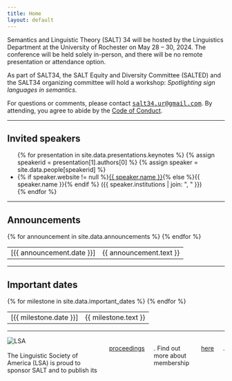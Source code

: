 ```yaml
---
title: Home
layout: default
---
```


Semantics and Linguistic Theory (SALT) 34 will be hosted by the Linguistics Department at the University of Rochester on May 28 &ndash; 30, 2024. The conference will be held solely in-person, and there will be no remote presentation or attendance option.

As part of SALT34, the SALT Equity and Diversity Committee (SALTED) and the SALT34 organizing committee will hold a workshop: *Spotlighting sign languages in semantics*.

For questions or comments, please contact <span style="font-family: monospace">[salt34.ur@gmail.com](mailto:salt34.ur@gmail.com)</span>. By attending, you agree to abide by the [Code of Conduct](code-of-conduct/).

<hr/>

## Invited speakers

<ul id="speakers">
  {% for presentation in site.data.presentations.keynotes %}
  {% assign speakerid = presentation[1].authors[0] %}
  {% assign speaker = site.data.people[speakerid] %}
  <li>
    {% if speaker.website != null %}<a href="{{ speaker.website }}">{{ speaker.name }}</a>{% else %}{{ speaker.name }}{% endif %} ({{ speaker.institutions | join: ", " }})
  </li>
  {% endfor %}
</ul>

<hr/>

## Announcements

<table class="announce">
  <tbody>
    {% for announcement in site.data.announcements %}
    <tr>
      <td class="time">
        [{{ announcement.date }}]
      </td>
      <td>
        {{ announcement.text }}
      </td>
    </tr>
    {% endfor %}
  </tbody>
</table>
<!-- <hr style="border-style: dashed; border-color: #eae9e6"> -->

<hr/>

## Important dates

<table class="announce">
  <tbody>
    {% for milestone in site.data.important_dates %}
    <tr>
      <td class="time">
        [{{ milestone.date }}]
      </td>
      <td>
        {{ milestone.text }}
      </td>
    </tr>
    {% endfor %}
  </tbody>
</table>

<hr/>

<div class="row">
  <div class="three columns" style="text-align: center;">
    <img id="lsa-logo" alt="LSA" src="{{ "assets/images/lsa-logo.svg" | relative_url }}" />
  </div>
  <div class="nine columns">
    <br/>
    The Linguistic Society of America (LSA) is proud to sponsor SALT and to publish its <a href="https://journals.linguisticsociety.org/proceedings/index.php/SALT">proceedings</a>. Find out more about membership <a href="https://www.linguisticsociety.org/join">here</a>.
  </div>
</div>
